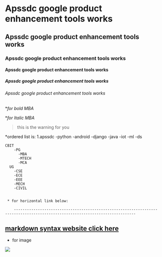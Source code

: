 # Apssdc google product enhancement tools works
## Apssdc google product enhancement tools works
### Apssdc google product enhancement tools works
#### Apssdc google product enhancement tools works
##### Apssdc google product enhancement tools works
###### Apssdc google product enhancement tools works
**for bold MBA*

**for Italic MBA*

> this is the warning for you

*ordered list is:
1.apssdc
    -python
    -android
    -django
    -java
    -iot
    -ml
    -ds
    
    CBIT
        -PG
          -MBA
          -MTECH
          -MCA
      UG
        -CSE
        -ECE
        -EEE
        -MECH
        -CIVIL
        
        
     * for horizontal link below: 
        
        ------------------------------------------------------------------------------------------------------------------------------
        
 ## [markdown syntax website click here](https://github.com/challasireesha/cbit_mba/new/main?readme=1)
 
 * for image
 <img src="https://www.apssdc.in/home/images/apssdc_final.png">
